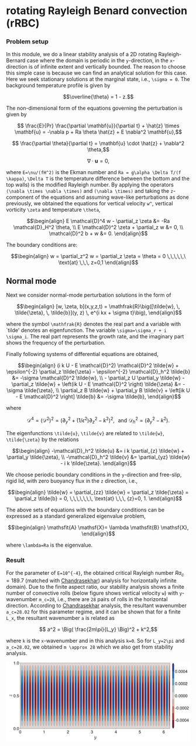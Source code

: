 # rotating Rayleigh Benard convection (rRBC)

### Problem setup

In this module, we do a linear stability analysis of a 2D rotating Rayleigh-Bernard case where the domain is periodic in the ``y``-direction, 
in the ``x``-direction is of infinite extent and vertically bounded. The reason to choose this simple case is because we can find an analytical solution for this case. Here we seek stationary solutions at the marginal state, i.e., ```\sigma = 0```. The background temperature profile is given by 
```math
\overline{\theta} = 1 - z.
```
The non-dimensional form of the equations governing the perturbation is given by 
```math
    \frac{E}{Pr} \frac{\partial \mathbf{u}}{\partial t} 
    + \hat{z} \times \mathbf{u} =
    -\nabla p + Ra \theta \hat{z} + E \nabla^2 \mathbf{u},
```
```math
    \frac{\partial \theta}{\partial t} 
    = \mathbf{u} \cdot \hat{z} + \nabla^2 \theta,
```
```math
    \nabla \cdot \mathbf{u} = 0,
```
where ```E=\nu/(fH^2)``` is the Ekman number and ```Ra = g\alpha \Delta T/(f \kappa)```, ```\Delta T``` is the temperature difference between the bottom and the top walls) is the modified Rayleigh number.
By applying the operators ```(\nabla \times \nabla \times)``` and ```(\nabla \times)``` and taking the ```z```-component of the equations and assuming wave-like perturbations as done previously, we obtained the equations for vertical velocity ```w^```, vertical vorticity ```\zeta``` and temperature ```\theta```,
```math
\begin{align}
    E \mathcal{D}^4 w - \partial_z \zeta &= -Ra \mathcal{D}_H^2 \theta,
\\
    E \mathcal{D}^2 \zeta + \partial_z w &= 0,
\\
    \mathcal{D}^2 b + w &= 0.
\end{align}
```
The boundary conditions are: 
```math
\begin{align}
    w = \partial_z^2 w = \partial_z \zeta = \theta = 0
    \,\,\,\,\,\ \text{at} \,\,\, z=0,1
\end{align}
```

## Normal mode 
Next we consider normal-mode perturbation solutions in the form of 
```math
\begin{align}
    [w, \zeta, b](x,y,z,t) = \mathfrak{R}\big([\tilde{w}, \, \tilde{\zeta}, \, \tilde{b}](y, z) \, e^{i kx + \sigma t}\big),
\end{align}
```
where the symbol ``\mathfrak{R}`` denotes the real part and a variable with `tilde' denotes an eigenfunction. The variable 
``\sigma=\sigma_r + i \sigma_i``. The real part represents the growth rate, and the imaginary part 
shows the frequency of the  perturbation. 

Finally following systems of differential equations are obtained,
```math
\begin{align}
    (i k U - E \mathcal{D}^2) \mathcal{D}^2 \tilde{w}
    + \epsilon^{-2} \partial_z \tilde{\zeta}
    - \epsilon^{-2} \mathcal{D}_h^2 \tilde{b} &= -\sigma \mathcal{D}^2 \tilde{w},
\\
    - \partial_z U \partial_y \tilde{w}
    - \partial_z \tilde{w}
    + \left(ik U - E \mathcal{D}^2 \right) \tilde{\zeta} &= -\sigma \tilde{\zeta},
\\
    \partial_z B \tilde{w} + \partial_y B  \tilde{v} + 
    \left[ik U - E \mathcal{D}^2 \right] \tilde{b} &= -\sigma \tilde{b}, 
\end{align}
```
where 
```math
\mathcal{D}^4  = (\mathcal{D}^2 )^2 = \big(\partial_y^2 +
(1/\epsilon^2)\partial_z^2 - k^2\big)^2, \,\,\,\, \text{and} \,\, \mathcal{D}_h^2 = (\partial_y^2 - k^2).
```
The eigenfunctions ``\tilde{u}``, ``\tilde{v}`` are related to ``\tilde{w}``, ``\tilde{\zeta}`` by the relations 
```math
\begin{align}
    -\mathcal{D}_h^2 \tilde{u} &= i k \partial_{z} \tilde{w} + \partial_y \tilde{\zeta},
\\   
    -\mathcal{D}_h^2 \tilde{v} &= \partial_{yz} \tilde{w} -  i k \tilde{\zeta}.
\end{align}
```
We choose periodic boundary conditions in the ``y``-direction and free-slip, rigid lid, with zero buoyancy flux in the ``z`` direction, i.e., 
```math
\begin{align}
    \tilde{w} = \partial_{zz} \tilde{w} = 
    \partial_z \tilde{\zeta} = \partial_z \tilde{b} = 0, 
    \,\,\,\,\,\,\, \text{at} \,\,\, {z}=0, 1.
\end{align}
```
The above sets of equations with the boundary conditions can be expressed as a standard generalized eigenvalue problem,
```math
\begin{align}
    \mathsfit{A} \mathsf{X}= \lambda \mathsfit{B} \mathsf{X},   
\end{align}
```
where ```\lambda=Ra``` is the eigenvalue. 


### Result

For the parameter of ```E=10^{-4}```, the obtained critical Rayleigh number $Ra_c=189.7$ (matched with [Chandrasekhar](@citet)) analysis for horizontally infinite domain). Due to the finite aspect ratio, our stability analysis shows a finite number of convective rolls (below figure shows vertical velocity ``w``) with ``y``-wavenumber ``m_c=28``, i.e., there are ``28`` pairs of rolls in the horizontal direction. According to [Chandrasekhar](@citet) analysis, the resultant wavenumber ``a_c=28.02`` for this parameter regime, and it can be shown that for a finite ```L_x```, the resultant wavenumber ``a`` is related as
```math
    a^2 = \Big( \frac{2m\pi}{L_y} \Big)^2 + k^2,
```
where ``k`` is the ``x``-wavenumber and in this analysis ``k=0``. 
So for ```L_y=2\pi``` and ```a_c=28.02```, we obtained ``m \approx 28`` which we also get from stability analysis.

![Alt text](images/rRBC.png)
